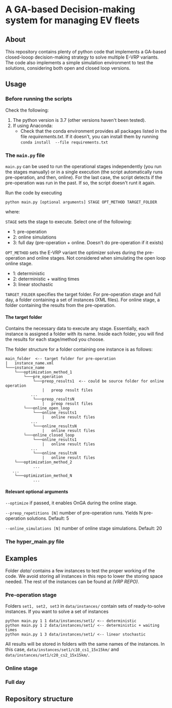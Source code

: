 # A GA-based Decision-making system for managing EV fleets

## About

This repository contains plenty of python code that implements a GA-based
closed-looop decision-making strategy to solve multiple E-VRP variants. The
code also implements a simple simulation environment to test the solutions,
considering both open and closed loop versions.
 
## Usage
### Before running the scripts

Check the following:

1. The python version is 3.7 (other versions haven't been tested).
2. If using Anaconda:
    * Check that the conda environment provides all packages listed in the 
      file *requirements.txt*. If it doesn't, you can install them by running 
      ``conda install  --file requirements.txt``

### The ``main.py`` file

``main.py`` can be used to run the operational stages independently
(you run the stages manually) or in a single execution 
(the script automatically runs pre-operation, and then, online). For the last
case, the script detects if the pre-operation was run in the past. If so,
the script doesn't runt it again.

Run the code by executing

``python main.py [optional arguments] STAGE OPT_METHOD TARGET_FOLDER``

where:

``STAGE`` sets the stage to execute. Select one of the following:

- 1: pre-operation
- 2: online simulations
- 3: full day (pre-operation + online. Doesn't do pre-operation if it exists)

``OPT_METHOD`` sets the E-VRP variant the optimizer solves during the
pre-operation and online stages. Not considered when simulating the open loop
online stage.

- 1: deterministic
- 2: deterministic + waiting times
- 3: linear stochastic

``TARGET_FOLDER`` specifies the target folder. For pre-operation stage and full 
day, a folder containing a set of instances (XML files). For online stage, 
a folder containing the results from the pre-operation.

#### The target folder

Contains the necessary data to execute any stage. Essentially, each instance
is assigned a folder with its name. Inside each folder, you will find the
results for each stage/method you choose.

The folder structure for a folder containing one instance is as follows:

```
main_folder  <-- target folder for pre-operation
|   instance_name.xml
└───instance_name
    └───optimization_method_1
        └───pre_operation
            └───preop_results1  <-- could be source folder for online operation
                |   preop result files
           ...
            └───preop_resultsN
                |   preop result files
        └───online_open_loop
            └───online_results1
                |   online result files
           ...
            └───online_resultsN
                |   online result files
        └───online_closed_loop
            └───online_results1
                |   online result files
           ...
            └───online_resultsN
                |   online result files
    └───optimization_method_2
            ...
   ...
    └───optimization_method_N
            ...
```

#### Relevant optional arguments
``--optimize`` if passed, it enables OnGA during the online stage.

``--preop_repetitions [N]`` number of pre-operation runs. Yields N
pre-operation solutions. Default: 5

``--online_simulations [N]`` number of online stage simulations. Default: 20

### The hyper_main.py file

## Examples
Folder *data/* contains a few instances to test the proper working of 
the code. We avoid storing all instances in this repo to lower the storing
space needed. The rest of the instances can be found at *(VRP REPO)*.

### Pre-operation stage

Folders ``set1, set2, set3`` in ``data/instances/`` contain sets 
of ready-to-solve instances. If you want to solve a set of instances

```
python main.py 1 1 data/instances/set1/ <-- deterministic
python main.py 1 2 data/instances/set1/ <-- deterministic + waiting times
python main.py 1 3 data/instances/set1/ <-- linear stochastic
```

All results will be stored in folders with the same names of the
instances. In this case, ``data/instances/set1/c10_cs1_15x15km/``
and ``data/instances/set1/c20_cs2_15x15km/``.

### Online stage

### Full day

## Repository structure

 




